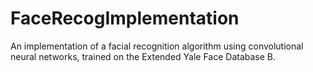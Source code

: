 # FaceRecogImplementation
An implementation of a facial recognition algorithm using convolutional neural networks, trained on the Extended Yale Face Database B.
